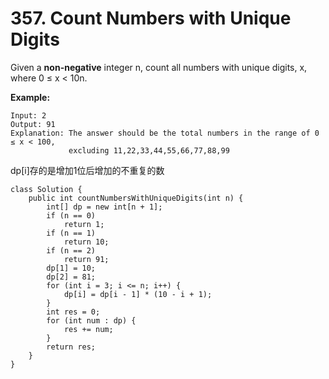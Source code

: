 # 357. Count Numbers with Unique Digits

Given a **non-negative** integer n, count all numbers with unique digits, x, where 0 ≤ x &lt; 10n.

**Example:**

```text
Input: 2
Output: 91 
Explanation: The answer should be the total numbers in the range of 0 ≤ x < 100, 
             excluding 11,22,33,44,55,66,77,88,99
```

dp\[i\]存的是增加1位后增加的不重复的数

```text
class Solution {
    public int countNumbersWithUniqueDigits(int n) {
        int[] dp = new int[n + 1];
        if (n == 0)
            return 1;
        if (n == 1)
            return 10;
        if (n == 2)
            return 91;
        dp[1] = 10;
        dp[2] = 81;
        for (int i = 3; i <= n; i++) {
            dp[i] = dp[i - 1] * (10 - i + 1);
        }
        int res = 0;
        for (int num : dp) {
            res += num;
        }
        return res;
    }
}
```

